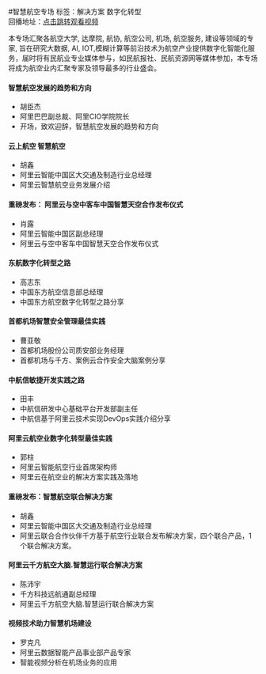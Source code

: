 #智慧航空专场标签：<kbd>解决方案</kbd> <kbd>数字化转型</kbd><br>回播地址：[点击跳转观看视频](https://alhlsvodhls08.e.vhall.com/mp4record/IntelligentAviation.mp4)本专场汇聚各航空大学, 达摩院, 航协, 航空公司, 机场, 航空服务, 建设等领域的专家, 旨在研究大数据, AI, IOT,模糊计算等前沿技术为航空产业提供数字化智能化服务，届时将有民航业专业媒体参与，如民航报社、民航资源网等媒体参加，本专场将成为航空业内汇聚专家及领导最多的行业盛会。#### 智慧航空发展的趋势和方向* 胡臣杰* 阿里巴巴副总裁、阿里CIO学院院长*  开场，致欢迎辞，智慧航空发展的趋势和方向#### 云上航空 智慧航空* 胡鑫* 阿里云智能中国区大交通及制造行业总经理* 阿里云智慧航空业务发展介绍#### 重磅发布： 阿里云与空中客车中国智慧天空合作发布仪式* 肖露* 阿里云智能中国区副总经理* 阿里云与空中客车中国智慧天空合作发布仪式#### 东航数字化转型之路* 高志东* 中国东方航空信息部总经理* 中国东方航空数字化转型之路分享#### 首都机场智慧安全管理最佳实践* 曹亚敬* 首都机场股份公司质安部业务经理* 首都机场与千方、案例云合作安全大脑案例分享#### 中航信敏捷开发实践之路* 田丰* 中航信研发中心基础平台开发部副主任* 中航信基于阿里云技术实现DevOps实践介绍分享#### 阿里云航空业数字化转型最佳实践* 郭柱* 阿里云智能航空行业首席架构师* 阿里云在航空业的解决方案实践及落地#### 重磅发布：智慧航空联合解决方案* 胡鑫* 阿里云智能中国区大交通及制造行业总经理* 阿里云联合合作伙伴千方基于航空行业联合发布解决方案，四个联合产品，1个联合解决方案。#### 阿里云千方航空大脑.智慧运行联合解决方案* 陈沛宇* 千方科技远航通副总经理* 阿里云千方航空大脑.智慧运行联合解决方案#### 视频技术助力智慧机场建设* 罗克凡* 阿里云数据智能产品事业部产品专家* 智能视频分析在机场业务的应用